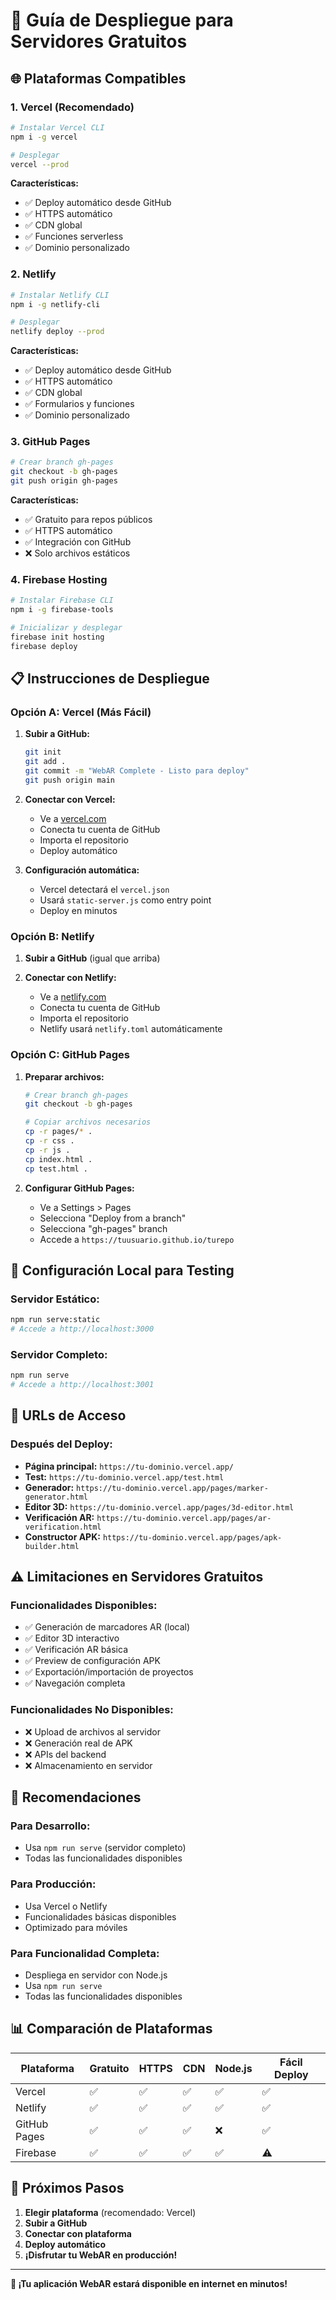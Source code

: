 # 🚀 Guía de Despliegue para Servidores Gratuitos

## 🌐 **Plataformas Compatibles**

### **1. Vercel (Recomendado)**
```bash
# Instalar Vercel CLI
npm i -g vercel

# Desplegar
vercel --prod
```

**Características:**
- ✅ Deploy automático desde GitHub
- ✅ HTTPS automático
- ✅ CDN global
- ✅ Funciones serverless
- ✅ Dominio personalizado

### **2. Netlify**
```bash
# Instalar Netlify CLI
npm i -g netlify-cli

# Desplegar
netlify deploy --prod
```

**Características:**
- ✅ Deploy automático desde GitHub
- ✅ HTTPS automático
- ✅ CDN global
- ✅ Formularios y funciones
- ✅ Dominio personalizado

### **3. GitHub Pages**
```bash
# Crear branch gh-pages
git checkout -b gh-pages
git push origin gh-pages
```

**Características:**
- ✅ Gratuito para repos públicos
- ✅ HTTPS automático
- ✅ Integración con GitHub
- ❌ Solo archivos estáticos

### **4. Firebase Hosting**
```bash
# Instalar Firebase CLI
npm i -g firebase-tools

# Inicializar y desplegar
firebase init hosting
firebase deploy
```

## 📋 **Instrucciones de Despliegue**

### **Opción A: Vercel (Más Fácil)**

1. **Subir a GitHub:**
   ```bash
   git init
   git add .
   git commit -m "WebAR Complete - Listo para deploy"
   git push origin main
   ```

2. **Conectar con Vercel:**
   - Ve a [vercel.com](https://vercel.com)
   - Conecta tu cuenta de GitHub
   - Importa el repositorio
   - Deploy automático

3. **Configuración automática:**
   - Vercel detectará el `vercel.json`
   - Usará `static-server.js` como entry point
   - Deploy en minutos

### **Opción B: Netlify**

1. **Subir a GitHub** (igual que arriba)

2. **Conectar con Netlify:**
   - Ve a [netlify.com](https://netlify.com)
   - Conecta tu cuenta de GitHub
   - Importa el repositorio
   - Netlify usará `netlify.toml` automáticamente

### **Opción C: GitHub Pages**

1. **Preparar archivos:**
   ```bash
   # Crear branch gh-pages
   git checkout -b gh-pages
   
   # Copiar archivos necesarios
   cp -r pages/* .
   cp -r css .
   cp -r js .
   cp index.html .
   cp test.html .
   ```

2. **Configurar GitHub Pages:**
   - Ve a Settings > Pages
   - Selecciona "Deploy from a branch"
   - Selecciona "gh-pages" branch
   - Accede a `https://tuusuario.github.io/turepo`

## 🔧 **Configuración Local para Testing**

### **Servidor Estático:**
```bash
npm run serve:static
# Accede a http://localhost:3000
```

### **Servidor Completo:**
```bash
npm run serve
# Accede a http://localhost:3001
```

## 📱 **URLs de Acceso**

### **Después del Deploy:**
- **Página principal:** `https://tu-dominio.vercel.app/`
- **Test:** `https://tu-dominio.vercel.app/test.html`
- **Generador:** `https://tu-dominio.vercel.app/pages/marker-generator.html`
- **Editor 3D:** `https://tu-dominio.vercel.app/pages/3d-editor.html`
- **Verificación AR:** `https://tu-dominio.vercel.app/pages/ar-verification.html`
- **Constructor APK:** `https://tu-dominio.vercel.app/pages/apk-builder.html`

## ⚠️ **Limitaciones en Servidores Gratuitos**

### **Funcionalidades Disponibles:**
- ✅ Generación de marcadores AR (local)
- ✅ Editor 3D interactivo
- ✅ Verificación AR básica
- ✅ Preview de configuración APK
- ✅ Exportación/importación de proyectos
- ✅ Navegación completa

### **Funcionalidades No Disponibles:**
- ❌ Upload de archivos al servidor
- ❌ Generación real de APK
- ❌ APIs del backend
- ❌ Almacenamiento en servidor

## 🚀 **Recomendaciones**

### **Para Desarrollo:**
- Usa `npm run serve` (servidor completo)
- Todas las funcionalidades disponibles

### **Para Producción:**
- Usa Vercel o Netlify
- Funcionalidades básicas disponibles
- Optimizado para móviles

### **Para Funcionalidad Completa:**
- Despliega en servidor con Node.js
- Usa `npm run serve`
- Todas las funcionalidades disponibles

## 📊 **Comparación de Plataformas**

| Plataforma | Gratuito | HTTPS | CDN | Node.js | Fácil Deploy |
|------------|----------|-------|-----|---------|--------------|
| Vercel     | ✅       | ✅    | ✅  | ✅      | ✅           |
| Netlify    | ✅       | ✅    | ✅  | ✅      | ✅           |
| GitHub Pages | ✅    | ✅    | ✅  | ❌      | ✅           |
| Firebase   | ✅       | ✅    | ✅  | ✅      | ⚠️           |

## 🎯 **Próximos Pasos**

1. **Elegir plataforma** (recomendado: Vercel)
2. **Subir a GitHub**
3. **Conectar con plataforma**
4. **Deploy automático**
5. **¡Disfrutar tu WebAR en producción!**

---

**🎉 ¡Tu aplicación WebAR estará disponible en internet en minutos!**


